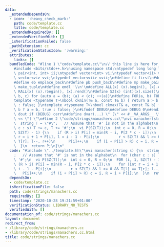 ```yaml
---
data:
  _extendedDependsOn:
  - icon: ':heavy_check_mark:'
    path: code/template.cc
    title: code/template.cc
  _extendedRequiredBy: []
  _extendedVerifiedWith: []
  _isVerificationFailed: false
  _pathExtension: cc
  _verificationStatusIcon: ':warning:'
  attributes:
    links: []
  bundledCode: "#line 1 \"code/template.cc\"\n// this line is here for a reason\n\
    #include <bits/stdc++.h>\nusing namespace std;\ntypedef long long ll;\ntypedef\
    \ pair<int, int> ii;\ntypedef vector<int> vi;\ntypedef vector<ii> vii;\ntypedef\
    \ vector<vi> vvi;\ntypedef vector<vii> vvii;\n#define fi first\n#define se second\n\
    #define eb emplace_back\n#define pb push_back\n#define mp make_pair\n#define mt\
    \ make_tuple\n#define endl '\\n'\n#define ALL(x) (x).begin(), (x).end()\n#define\
    \ RALL(x) (x).rbegin(), (x).rend()\n#define SZ(x) (int)(x).size()\n#define FOR(a,\
    \ b, c) for (auto a = (b); (a) < (c); ++(a))\n#define F0R(a, b) FOR (a, 0, (b))\n\
    template <typename T>\nbool ckmin(T& a, const T& b) { return a > b ? a = b, true\
    \ : false; }\ntemplate <typename T>\nbool ckmax(T& a, const T& b) { return a <\
    \ b ? a = b, true : false; }\n#ifndef DEBUG\n#define DEBUG 0\n#endif\n#define\
    \ dout if (DEBUG) cerr\n#define dvar(...) \" [\" << #__VA_ARGS__ \": \" << (__VA_ARGS__)\
    \ << \"] \"\n#line 2 \"code/strings/manachers.cc\"\nvi manacher(string s) {\n\
    \  string T = \"#\";   // Assume that '#' is not in the alphabet\n  for (char\
    \ c : s) T += c, T += '#';\n  vi P(SZ(T));\n  int c = 0, R = 0;\n  FOR (i, 1,\
    \ SZ(T) - 1) {\n    if (R > i) P[i] = min(R - i, P[2 * c - i]);\n    for (int\
    \ r = i + 1 + P[i], l = i - 1 - P[i];\n         r < SZ(T) && l >= 0 && T[l] ==\
    \ T[r]; l--, r++)\n      P[i]++;\n    if (i + P[i] > R) c = i, R = i + P[i];\n\
    \  }\n  return P;\n}\n"
  code: "#include \"../template.hh\"\nvi manacher(string s) {\n  string T = \"#\"\
    ;   // Assume that '#' is not in the alphabet\n  for (char c : s) T += c, T +=\
    \ '#';\n  vi P(SZ(T));\n  int c = 0, R = 0;\n  FOR (i, 1, SZ(T) - 1) {\n    if\
    \ (R > i) P[i] = min(R - i, P[2 * c - i]);\n    for (int r = i + 1 + P[i], l =\
    \ i - 1 - P[i];\n         r < SZ(T) && l >= 0 && T[l] == T[r]; l--, r++)\n   \
    \   P[i]++;\n    if (i + P[i] > R) c = i, R = i + P[i];\n  }\n  return P;\n}\n"
  dependsOn:
  - code/template.cc
  isVerificationFile: false
  path: code/strings/manachers.cc
  requiredBy: []
  timestamp: '2020-10-28 19:21:59+01:00'
  verificationStatus: LIBRARY_NO_TESTS
  verifiedWith: []
documentation_of: code/strings/manachers.cc
layout: document
redirect_from:
- /library/code/strings/manachers.cc
- /library/code/strings/manachers.cc.html
title: code/strings/manachers.cc
---
```

